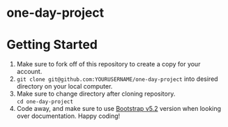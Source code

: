 # one-day-project
# Getting Started
1. Make sure to fork off of this repository to create a copy for your account.
2. `git clone git@github.com:YOURUSERNAME/one-day-project` into desired directory on your local computer.
3. Make sure to change directory after cloning repository.<br>
    `cd one-day-project`
4. Code away, and make sure to use [Bootstrap v5.2](https://getbootstrap.com/docs/5.2/getting-started/introduction/) version when looking over documentation. Happy coding!